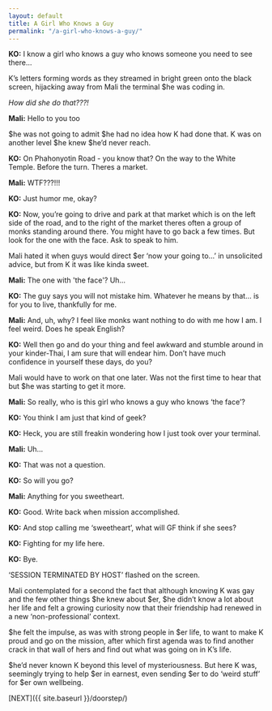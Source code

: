 ```yaml
---
layout: default
title: A Girl Who Knows a Guy
permalink: "/a-girl-who-knows-a-guy/"
---
```

<!-- wp:paragraph -->

**KO:** I know a girl who knows a guy who knows someone you need to see there…&nbsp;

<!-- /wp:paragraph -->

<!-- wp:paragraph -->

K’s letters forming words as they streamed in bright green onto the black screen, hijacking away from Mali the terminal $he was coding in.&nbsp;

<!-- /wp:paragraph -->

<!-- wp:paragraph -->

_How did she do that???!_

<!-- /wp:paragraph -->

<!-- wp:paragraph -->

**Mali:** Hello to you too&nbsp;

<!-- /wp:paragraph -->

<!-- wp:paragraph -->

$he was not going to admit $he had no idea how K had done that. K was on another level $he knew $he’d never reach.

<!-- /wp:paragraph -->

<!-- wp:paragraph -->

**KO:** On Phahonyotin Road - you know that? On the way to the White Temple. Before the turn. Theres a market.

<!-- /wp:paragraph -->

<!-- wp:paragraph -->

**Mali:** WTF???!!!

<!-- /wp:paragraph -->

<!-- wp:paragraph -->

**KO:** Just humor me, okay?

<!-- /wp:paragraph -->

<!-- wp:paragraph -->

**KO:** Now, you’re going to drive and park at that market which is on the left side of the road, and to the right of the market theres often a group of monks standing around there. You might have to go back a few times. But look for the one with the face. Ask to speak to him.

<!-- /wp:paragraph -->

<!-- wp:paragraph -->

Mali hated it when guys would direct $er ‘now your going to…’ in unsolicited advice, but from K it was like kinda sweet.

<!-- /wp:paragraph -->

<!-- wp:paragraph -->

**Mali:** The one with 'the face'? Uh…

<!-- /wp:paragraph -->

<!-- wp:paragraph -->

**KO:** The guy says you will not mistake him. Whatever he means by that… is for you to live, thankfully for me.

<!-- /wp:paragraph -->

<!-- wp:paragraph -->

**Mali:** And, uh, why? I feel like monks want nothing to do with me how I am. I feel weird. Does he speak English?

<!-- /wp:paragraph -->

<!-- wp:paragraph -->

**KO:** Well then go and do your thing and feel awkward and stumble around in your kinder-Thai, I am sure that will endear him. Don’t have much confidence in yourself these days, do you?

<!-- /wp:paragraph -->

<!-- wp:paragraph -->

Mali would have to work on that one later. Was not the first time to hear that but $he was starting to get it more.&nbsp;

<!-- /wp:paragraph -->

<!-- wp:paragraph -->

**Mali:** So really, who is this girl who knows a guy who knows ‘the face’?

<!-- /wp:paragraph -->

<!-- wp:paragraph -->

**KO:** You think I am just that kind of geek? &nbsp;

<!-- /wp:paragraph -->

<!-- wp:paragraph -->

**KO:** Heck, you are still freakin wondering how I just took over your terminal.&nbsp;

<!-- /wp:paragraph -->

<!-- wp:paragraph -->

**Mali:** Uh…

<!-- /wp:paragraph -->

<!-- wp:paragraph -->

**KO:** That was not a question. &nbsp;

<!-- /wp:paragraph -->

<!-- wp:paragraph -->

**KO:** So will you go?

<!-- /wp:paragraph -->

<!-- wp:paragraph -->

**Mali:** Anything for you sweetheart.

<!-- /wp:paragraph -->

<!-- wp:paragraph -->

**KO:** Good. Write back when mission accomplished.&nbsp;

<!-- /wp:paragraph -->

<!-- wp:paragraph -->

**KO:** And stop calling me ‘sweetheart’, what will GF think if she sees?&nbsp;

<!-- /wp:paragraph -->

<!-- wp:paragraph -->

**KO:** Fighting for my life here.

<!-- /wp:paragraph -->

<!-- wp:paragraph -->

**KO:** Bye.

<!-- /wp:paragraph -->

<!-- wp:paragraph -->

‘SESSION TERMINATED BY HOST’ flashed on the screen.

<!-- /wp:paragraph -->

<!-- wp:paragraph -->

Mali contemplated for a second the fact that although knowing K was gay and the few other things $he knew about $er, $he didn’t know a lot about her life and felt a growing curiosity now that their friendship had renewed in a new ‘non-professional’ context.

<!-- /wp:paragraph -->

<!-- wp:paragraph -->

$he felt the impulse, as was with strong people in $er life, to want to make K proud and go on the mission, after which first agenda was to find another crack in that wall of hers and find out what was going on in K’s life.

<!-- /wp:paragraph -->

<!-- wp:paragraph -->

$he’d never known K beyond this level of mysteriousness. But here K was, seemingly trying to help $er in earnest, even sending $er to do ‘weird stuff’ for $er own wellbeing.

<!-- /wp:paragraph -->

<!-- wp:paragraph -->

[NEXT]({{ site.baseurl }}/doorstep/)

<!-- /wp:paragraph -->

